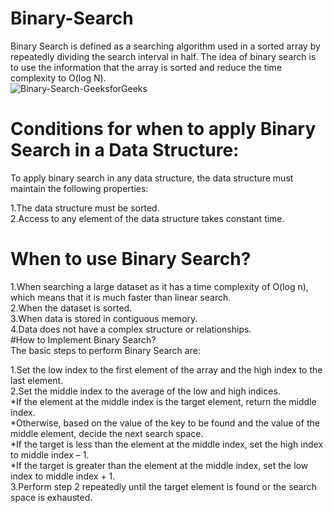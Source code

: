 # Binary-Search<br>
Binary Search is defined as a searching algorithm used in a sorted array by repeatedly dividing the search interval in half. The idea of binary search is to use the information that the array is sorted and reduce the time complexity to O(log N). <br>
![Binary-Search-GeeksforGeeks](https://user-images.githubusercontent.com/124968304/234263125-a326fc7d-4271-4790-8e31-b31a6c494591.gif)<br>
# Conditions for when to apply Binary Search in a Data Structure:<br>
To apply binary search in any data structure, the data structure must maintain the following properties:<br>

1.The data structure must be sorted.<br>
2.Access to any element of the data structure takes constant time.<br>
# When to use Binary Search?<br>
1.When searching a large dataset as it has a time complexity of O(log n), which means that it is much faster than linear search.<br>
2.When the dataset is sorted.<br>
3.When data is stored in contiguous memory.<br>
4.Data does not have a complex structure or relationships.<br>
#How to Implement Binary Search?<br>
The basic steps to perform Binary Search are:<br>

1.Set the low index to the first element of the array and the high index to the last element.<br>
2.Set the middle index to the average of the low and high indices.<br>
*If the element at the middle index is the target element, return the middle index.<br>
*Otherwise, based on the value of the key to be found and the value of the middle element, decide the next search space.<br>
*If the target is less than the element at the middle index, set the high index to middle index – 1.<br>
*If the target is greater than the element at the middle index, set the low index to middle index + 1.<br>
3.Perform step 2 repeatedly until the target element is found or the search space is exhausted.<br>

